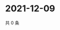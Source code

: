 # 2021-12-09

共 0 条

<!-- BEGIN WEIBO -->
<!-- 最后更新时间 Thu Dec 09 2021 19:07:50 GMT+0800 (China Standard Time) -->

<!-- END WEIBO -->
